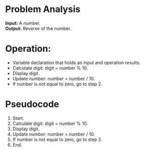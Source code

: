 # Problem Analysis   
**Input:** A number.  
**Output:** Reverse of the number.

# Operation:   
- Variable declaration that holds an input and operation results.
- Calculate digit: digit = number % 10.
- Display digit.
- Update number: number = number / 10.
- If number is not equal to zero, go to step 2.

  
# Pseudocode   
1. Start.
2. Calculate digit: digit = number % 10.
3. Display digit.
4. Update number: number = number / 10.
5. If number is not equal to zero, go to step 2.
6. End.
 
